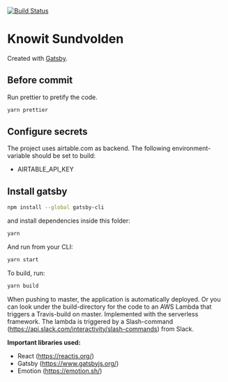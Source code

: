 [![Build Status](https://travis-ci.org/knowit/sundvolden.knowit.no.svg?branch=master)](https://travis-ci.org/knowit/sundvolden.knowit.no)

# Knowit Sundvolden

Created with [Gatsby](https://www.gatsbyjs.org/).

## Before commit

Run prettier to pretify the code.

```sh
yarn prettier
```

## Configure secrets
The project uses airtable.com as backend. The following environment-variable should be set to build:
* AIRTABLE_API_KEY

## Install gatsby

```sh
npm install --global gatsby-cli
```

and install dependencies inside this folder:

```sh
yarn
```

And run from your CLI:

```sh
yarn start
```

To build, run:

```sh
yarn build
```

When pushing to master, the application is automatically deployed. Or you can look under the build-directory for the code to an AWS Lambda that triggers a Travis-build on master. Implemented with the serverless framework. The lambda is triggered by a Slash-command (https://api.slack.com/interactivity/slash-commands) from Slack.

**Important libraries used:**

- React (https://reactjs.org/)
- Gatsby (https://www.gatsbyjs.org/)
- Emotion (https://emotion.sh/)

